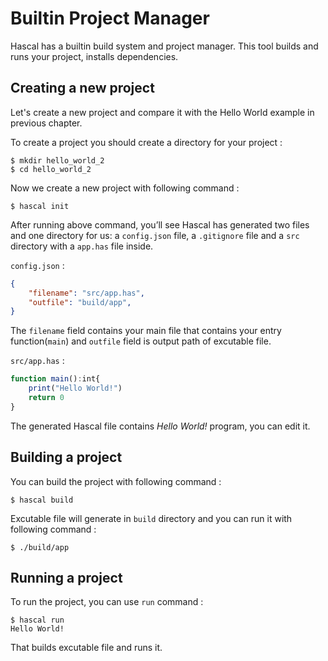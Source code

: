 # Builtin Project Manager
Hascal has a builtin build system and project manager. This tool builds and runs your project, installs dependencies.

## Creating a new project
Let's create a new project and compare it with the Hello World example in previous chapter.

To create a project you should create a directory for your project :
```
$ mkdir hello_world_2
$ cd hello_world_2
```

Now we create a new project with following command :
```
$ hascal init
```

After running above command, you’ll see Hascal has generated two files and one directory for us: a `config.json` file, a `.gitignore` file and a `src` directory with a `app.has` file inside.

`config.json` :
```json
{
	"filename": "src/app.has", 
	"outfile": "build/app", 
}
```

The `filename` field contains your main file that contains your entry function(`main`) and `outfile` field is output path of excutable file.

`src/app.has` :
```typescript
function main():int{
	print("Hello World!")
	return 0
}
```

The generated Hascal file contains *Hello World!* program, you can edit it.

## Building a project
You can build the project with following command :
```
$ hascal build
```

Excutable file will generate in `build` directory and you can run it with following command :
```
$ ./build/app
```

## Running a project
To run the project, you can use `run` command :
```
$ hascal run
Hello World!
```

That builds excutable file and runs it.
